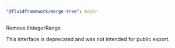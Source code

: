 ```yaml
---
"@fluidframework/merge-tree": major
---
```


Remove IIntegerRange

This interface is deprecated and was not intended for public export.
